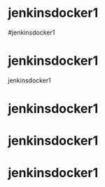 # jenkinsdocker1
#jenkinsdocker1
# jenkinsdocker1
jenkinsdocker1
# jenkinsdocker1
# jenkinsdocker1
# jenkinsdocker1
